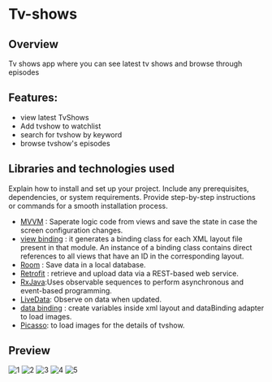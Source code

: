# Tv-shows


## Overview
Tv shows app where you can see latest tv shows and browse through episodes

## Features:
- view latest TvShows
- Add tvshow to watchlist
- search for tvshow by keyword
- browse tvshow's episodes 

## Libraries and technologies used
Explain how to install and set up your project. Include any prerequisites, dependencies, or system requirements. Provide step-by-step instructions or commands for a smooth installation process.
- [MVVM](https://developer.android.com/topic/libraries/architecture/viewmodel) : Saperate logic code from views and save the state in case the screen configuration changes.
- [view binding](https://developer.android.com/topic/libraries/view-binding) : it generates a binding class for each XML layout file present in that module. An instance of a binding class contains direct references to all views that have an ID in the corresponding layout.
- [Room](https://developer.android.com/training/data-storage/room) : Save data in a local database.
- [Retrofit](https://github.com/square/retrofit) : retrieve and upload data via a REST-based web service.
- [RxJava](https://reactivex.io/):Uses observable sequences to perform asynchronous and event-based programming.
- [LiveData](https://developer.android.com/topic/libraries/architecture/livedata): Observe on data when updated.
- [data binding](https://developer.android.com/topic/libraries/data-binding) : create variables inside xml layout and dataBinding adapter to load images.
- [Picasso](https://square.github.io/picasso/): to load images for the details of tvshow.

## Preview
![1](https://github.com/abdulrahman988/Tv-shows/assets/119031835/9c92b197-f4c6-476e-bf00-e6c32c38756c)
![2](https://github.com/abdulrahman988/Tv-shows/assets/119031835/221857c8-b168-4901-814a-99ce8f2b32ae)
![3](https://github.com/abdulrahman988/Tv-shows/assets/119031835/a5912fcb-33a0-43e1-9628-ad6c377d2189)
![4](https://github.com/abdulrahman988/Tv-shows/assets/119031835/2ade02b8-72d3-43a5-81d3-8e8a92b9adc0)
![5](https://github.com/abdulrahman988/Tv-shows/assets/119031835/706e501f-1f6e-47f1-8863-1788b4c6a526)
